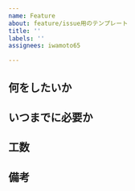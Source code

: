 ```yaml
---
name: Feature
about: feature/issue用のテンプレート
title: ''
labels: ''
assignees: iwamoto65

---
```


## 何をしたいか


## いつまでに必要か


## 工数


## 備考
